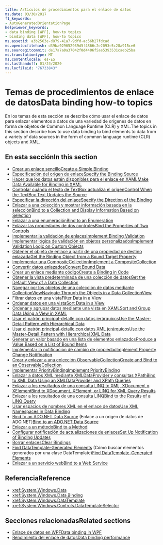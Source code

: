 ```yaml
---
title: Artículos de procedimientos para el enlace de datos
ms.date: 03/30/2017
f1_keywords:
- AutoGeneratedOrientationPage
helpviewer_keywords:
- data binding [WPF], how-to topics
- binding data [WPF], how-to topics
ms.assetid: a3b2563e-d879-41a7-9dfd-ac56b27fdcad
ms.openlocfilehash: d39ba029652939d5f4866c2e2093e5c28a915ce6
ms.sourcegitcommit: de17a7a0a37042f0d4406f5ae5393531caeb25ba
ms.translationtype: MT
ms.contentlocale: es-ES
ms.lasthandoff: 01/24/2020
ms.locfileid: "76733843"
---
```

# <a name="data-binding-how-to-topics"></a><span data-ttu-id="ee7f2-102">Temas de procedimientos de enlace de datos</span><span class="sxs-lookup"><span data-stu-id="ee7f2-102">Data binding how-to topics</span></span>

<span data-ttu-id="ee7f2-103">En los temas de esta sección se describe cómo usar el enlace de datos para enlazar elementos a datos de una variedad de orígenes de datos en forma de objetos de Common Language Runtime (CLR) y XML.</span><span class="sxs-lookup"><span data-stu-id="ee7f2-103">The topics in this section describe how to use data binding to bind elements to data from a variety of data sources in the form of common language runtime (CLR) objects and XML.</span></span>

## <a name="in-this-section"></a><span data-ttu-id="ee7f2-104">En esta sección</span><span class="sxs-lookup"><span data-stu-id="ee7f2-104">In this section</span></span>

- [<span data-ttu-id="ee7f2-105">Crear un enlace sencillo</span><span class="sxs-lookup"><span data-stu-id="ee7f2-105">Create a Simple Binding</span></span>](how-to-create-a-simple-binding.md)
- [<span data-ttu-id="ee7f2-106">Especificación del origen de enlace</span><span class="sxs-lookup"><span data-stu-id="ee7f2-106">Specify the Binding Source</span></span>](how-to-specify-the-binding-source.md)
- [<span data-ttu-id="ee7f2-107">Hacer que los datos estén disponibles para el enlace en XAML</span><span class="sxs-lookup"><span data-stu-id="ee7f2-107">Make Data Available for Binding in XAML</span></span>](how-to-make-data-available-for-binding-in-xaml.md)
- [<span data-ttu-id="ee7f2-108">Controlar cuándo el texto de TextBox actualiza el origen</span><span class="sxs-lookup"><span data-stu-id="ee7f2-108">Control When the TextBox Text Updates the Source</span></span>](how-to-control-when-the-textbox-text-updates-the-source.md)
- [<span data-ttu-id="ee7f2-109">Especificar la dirección del enlace</span><span class="sxs-lookup"><span data-stu-id="ee7f2-109">Specify the Direction of the Binding</span></span>](how-to-specify-the-direction-of-the-binding.md)
- [<span data-ttu-id="ee7f2-110">Enlazar a una colección y mostrar información basada en la selección</span><span class="sxs-lookup"><span data-stu-id="ee7f2-110">Bind to a Collection and Display Information Based on Selection</span></span>](how-to-bind-to-a-collection-and-display-information-based-on-selection.md)
- [<span data-ttu-id="ee7f2-111">Enlazar a una enumeración</span><span class="sxs-lookup"><span data-stu-id="ee7f2-111">Bind to an Enumeration</span></span>](how-to-bind-to-an-enumeration.md)
- [<span data-ttu-id="ee7f2-112">Enlazar las propiedades de dos controles</span><span class="sxs-lookup"><span data-stu-id="ee7f2-112">Bind the Properties of Two Controls</span></span>](how-to-bind-the-properties-of-two-controls.md)
- [<span data-ttu-id="ee7f2-113">Implementar la validación de enlaces</span><span class="sxs-lookup"><span data-stu-id="ee7f2-113">Implement Binding Validation</span></span>](how-to-implement-binding-validation.md)
- [<span data-ttu-id="ee7f2-114">Implementar lógica de validación en objetos personalizados</span><span class="sxs-lookup"><span data-stu-id="ee7f2-114">Implement Validation Logic on Custom Objects</span></span>](how-to-implement-validation-logic-on-custom-objects.md)
- [<span data-ttu-id="ee7f2-115">Obtener el objeto de enlace a partir de una propiedad de destino enlazada</span><span class="sxs-lookup"><span data-stu-id="ee7f2-115">Get the Binding Object from a Bound Target Property</span></span>](how-to-get-the-binding-object-from-a-bound-target-property.md)
- [<span data-ttu-id="ee7f2-116">Implementar una CompositeCollection</span><span class="sxs-lookup"><span data-stu-id="ee7f2-116">Implement a CompositeCollection</span></span>](how-to-implement-a-compositecollection.md)
- [<span data-ttu-id="ee7f2-117">Convertir datos enlazados</span><span class="sxs-lookup"><span data-stu-id="ee7f2-117">Convert Bound Data</span></span>](how-to-convert-bound-data.md)
- [<span data-ttu-id="ee7f2-118">Crear un enlace mediante código</span><span class="sxs-lookup"><span data-stu-id="ee7f2-118">Create a Binding in Code</span></span>](how-to-create-a-binding-in-code.md)
- [<span data-ttu-id="ee7f2-119">Obtener la vista predeterminada de una colección de datos</span><span class="sxs-lookup"><span data-stu-id="ee7f2-119">Get the Default View of a Data Collection</span></span>](how-to-get-the-default-view-of-a-data-collection.md)
- [<span data-ttu-id="ee7f2-120">Navegar por los objetos de una colección de datos mediante CollectionView</span><span class="sxs-lookup"><span data-stu-id="ee7f2-120">Navigate Through the Objects in a Data CollectionView</span></span>](how-to-navigate-through-the-objects-in-a-data-collectionview.md)
- [<span data-ttu-id="ee7f2-121">Filtrar datos en una vista</span><span class="sxs-lookup"><span data-stu-id="ee7f2-121">Filter Data in a View</span></span>](how-to-filter-data-in-a-view.md)
- [<span data-ttu-id="ee7f2-122">Ordenar datos en una vista</span><span class="sxs-lookup"><span data-stu-id="ee7f2-122">Sort Data in a View</span></span>](how-to-sort-data-in-a-view.md)
- [<span data-ttu-id="ee7f2-123">Ordenar y agrupar datos mediante una vista en XAML</span><span class="sxs-lookup"><span data-stu-id="ee7f2-123">Sort and Group Data Using a View in XAML</span></span>](how-to-sort-and-group-data-using-a-view-in-xaml.md)
- [<span data-ttu-id="ee7f2-124">Usar el patrón principal-detalle con datos jerárquicos</span><span class="sxs-lookup"><span data-stu-id="ee7f2-124">Use the Master-Detail Pattern with Hierarchical Data</span></span>](how-to-use-the-master-detail-pattern-with-hierarchical-data.md)
- [<span data-ttu-id="ee7f2-125">Usar el patrón principal-detalle con datos XML jerárquicos</span><span class="sxs-lookup"><span data-stu-id="ee7f2-125">Use the Master-Detail Pattern with Hierarchical XML Data</span></span>](how-to-use-the-master-detail-pattern-with-hierarchical-xml-data.md)
- [<span data-ttu-id="ee7f2-126">Generar un valor basado en una lista de elementos enlazados</span><span class="sxs-lookup"><span data-stu-id="ee7f2-126">Produce a Value Based on a List of Bound Items</span></span>](how-to-produce-a-value-based-on-a-list-of-bound-items.md)
- [<span data-ttu-id="ee7f2-127">Implementar la notificación de cambio de propiedad</span><span class="sxs-lookup"><span data-stu-id="ee7f2-127">Implement Property Change Notification</span></span>](how-to-implement-property-change-notification.md)
- [<span data-ttu-id="ee7f2-128">Crear y enlazar a una colección ObservableCollection</span><span class="sxs-lookup"><span data-stu-id="ee7f2-128">Create and Bind to an ObservableCollection</span></span>](how-to-create-and-bind-to-an-observablecollection.md)
- [<span data-ttu-id="ee7f2-129">Implementar PriorityBinding</span><span class="sxs-lookup"><span data-stu-id="ee7f2-129">Implement PriorityBinding</span></span>](how-to-implement-prioritybinding.md)
- [<span data-ttu-id="ee7f2-130">Enlazar a datos XML mediante XMLDataProvider y consultas XPath</span><span class="sxs-lookup"><span data-stu-id="ee7f2-130">Bind to XML Data Using an XMLDataProvider and XPath Queries</span></span>](how-to-bind-to-xml-data-using-an-xmldataprovider-and-xpath-queries.md)
- [<span data-ttu-id="ee7f2-131">Enlazar a los resultados de una consulta LINQ to XML, XDocument o XElement</span><span class="sxs-lookup"><span data-stu-id="ee7f2-131">Bind to XDocument, XElement, or LINQ for XML Query Results</span></span>](how-to-bind-to-xdocument-xelement-or-linq-for-xml-query-results.md)
- [<span data-ttu-id="ee7f2-132">Enlazar a los resultados de una consulta LINQ</span><span class="sxs-lookup"><span data-stu-id="ee7f2-132">Bind to the Results of a LINQ Query</span></span>](how-to-bind-to-the-results-of-a-linq-query.md)
- [<span data-ttu-id="ee7f2-133">Usar espacios de nombres XML en el enlace de datos</span><span class="sxs-lookup"><span data-stu-id="ee7f2-133">Use XML Namespaces in Data Binding</span></span>](how-to-use-xml-namespaces-in-data-binding.md)
- <span data-ttu-id="ee7f2-134">[Bind to an ADO.NET Data Source](how-to-bind-to-an-ado-net-data-source.md) (Enlace a un origen de datos de ADO.NET)</span><span class="sxs-lookup"><span data-stu-id="ee7f2-134">[Bind to an ADO.NET Data Source](how-to-bind-to-an-ado-net-data-source.md)</span></span>
- [<span data-ttu-id="ee7f2-135">Enlazar a un método</span><span class="sxs-lookup"><span data-stu-id="ee7f2-135">Bind to a Method</span></span>](how-to-bind-to-a-method.md)
- [<span data-ttu-id="ee7f2-136">Configurar notificación de actualizaciones de enlaces</span><span class="sxs-lookup"><span data-stu-id="ee7f2-136">Set Up Notification of Binding Updates</span></span>](how-to-set-up-notification-of-binding-updates.md)
- [<span data-ttu-id="ee7f2-137">Borrar enlaces</span><span class="sxs-lookup"><span data-stu-id="ee7f2-137">Clear Bindings</span></span>](how-to-clear-bindings.md)
- <span data-ttu-id="ee7f2-138">[Find DataTemplate-Generated Elements](how-to-find-datatemplate-generated-elements.md) (Cómo buscar elementos generados por una clase DataTemplate)</span><span class="sxs-lookup"><span data-stu-id="ee7f2-138">[Find DataTemplate-Generated Elements](how-to-find-datatemplate-generated-elements.md)</span></span>
- [<span data-ttu-id="ee7f2-139">Enlazar a un servicio web</span><span class="sxs-lookup"><span data-stu-id="ee7f2-139">Bind to a Web Service</span></span>](how-to-bind-to-a-web-service.md)

## <a name="reference"></a><span data-ttu-id="ee7f2-140">Referencia</span><span class="sxs-lookup"><span data-stu-id="ee7f2-140">Reference</span></span>

- <xref:System.Windows.Data>
- <xref:System.Windows.Data.Binding>
- <xref:System.Windows.DataTemplate>
- <xref:System.Windows.Controls.DataTemplateSelector>

## <a name="related-sections"></a><span data-ttu-id="ee7f2-141">Secciones relacionadas</span><span class="sxs-lookup"><span data-stu-id="ee7f2-141">Related sections</span></span>

- [<span data-ttu-id="ee7f2-142">Enlace de datos en WPF</span><span class="sxs-lookup"><span data-stu-id="ee7f2-142">Data binding in WPF</span></span>](../../../desktop-wpf/data/data-binding-overview.md)
- [<span data-ttu-id="ee7f2-143">Rendimiento del enlace de datos</span><span class="sxs-lookup"><span data-stu-id="ee7f2-143">Data binding performance</span></span>](../advanced/optimizing-performance-data-binding.md)
